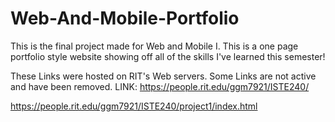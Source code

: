 # Web-And-Mobile-Portfolio
This is the final project made for Web and Mobile I. This is a one page portfolio style website showing off all of the skills I've learned this semester!

These Links were hosted on RIT's Web servers. Some Links are not active and have been removed.
LINK:
https://people.rit.edu/ggm7921/ISTE240/

https://people.rit.edu/ggm7921/ISTE240/project1/index.html
